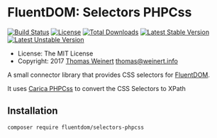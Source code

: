 # FluentDOM: Selectors PHPCss

[![Build Status](https://travis-ci.org/ThomasWeinert/Selectors-PHPCss.svg?branch=master)](https://travis-ci.org/ThomasWeinert/FluentDOM-Selectors-PHPCss)
[![License](https://poser.pugx.org/fluentdom/selectors-phpcss/license.svg)](https://packagist.org/packages/fluentdom/selectors-phpcss)
[![Total Downloads](https://poser.pugx.org/fluentdom/selectors-phpcss/downloads.svg)](https://packagist.org/packages/fluentdom/selectors-phpcss)
[![Latest Stable Version](https://poser.pugx.org/fluentdom/selectors-phpcss/v/stable.svg)](https://packagist.org/packages/fluentdom/selectors-phpcss)
[![Latest Unstable Version](https://poser.pugx.org/fluentdom/selectors-phpcss/v/unstable.svg)](https://packagist.org/packages/fluentdom/selectors-phpcss)

* License: The MIT License
* Copyright: 2017 [Thomas Weinert](http://thomas.weinert.info) <thomas@weinert.info>

A small connector library that provides CSS selectors for [FluentDOM](https://github.com/FluentDOM/FluentDOM).

It uses [Carica PHPCss](https://github.com/ThomasWeinert/PhpCss) to convert the CSS Selectors to XPath

## Installation

```
composer require fluentdom/selectors-phpcss
```
